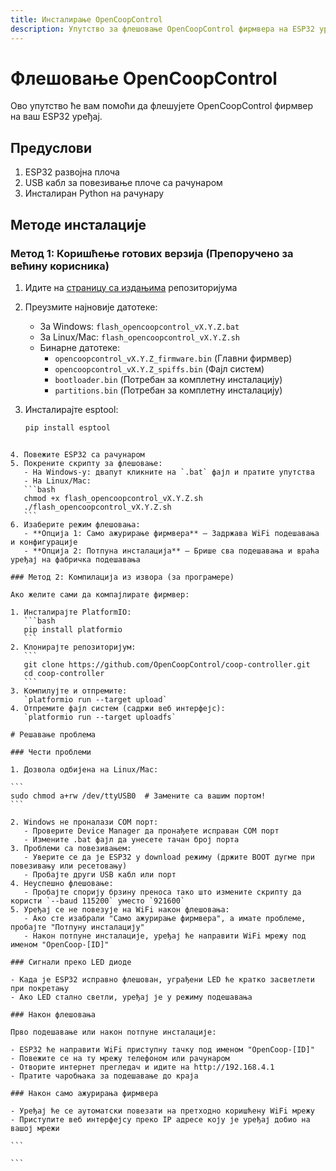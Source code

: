 ```yaml
---
title: Инсталирање OpenCoopControl
description: Упутство за флешовање OpenCoopControl фирмвера на ESP32 уређај
---
```


# Флешовање OpenCoopControl

Ово упутство ће вам помоћи да флешујете OpenCoopControl фирмвер на ваш ESP32 уређај.

## Предуслови

1. ESP32 развојна плоча
2. USB кабл за повезивање плоче са рачунаром
3. Инсталиран Python на рачунару

## Методе инсталације

### Метод 1: Коришћење готових верзија (Препоручено за већину корисника)

1. Идите на [страницу са издањима](https://github.com/OpenCoopControl/coop-controller/releases) репозиторијума
2. Преузмите најновије датотеке:

   - За Windows: `flash_opencoopcontrol_vX.Y.Z.bat`
   - За Linux/Mac: `flash_opencoopcontrol_vX.Y.Z.sh`
   - Бинарне датотеке:
     - `opencoopcontrol_vX.Y.Z_firmware.bin` (Главни фирмвер)
     - `opencoopcontrol_vX.Y.Z_spiffs.bin` (Фајл систем)
     - `bootloader.bin` (Потребан за комплетну инсталацију)
     - `partitions.bin` (Потребан за комплетну инсталацију)

3. Инсталирајте esptool:
   ```bash
   pip install esptool
   ```

````

4. Повежите ESP32 са рачунаром
5. Покрените скрипту за флешовање:
   - На Windows-у: двапут кликните на `.bat` фајл и пратите упутства
   - На Linux/Mac:
   ```bash
   chmod +x flash_opencoopcontrol_vX.Y.Z.sh
   ./flash_opencoopcontrol_vX.Y.Z.sh
   ```
6. Изаберите режим флешовања:
   - **Опција 1: Само ажурирање фирмвера** – Задржава WiFi подешавања и конфигурације
   - **Опција 2: Потпуна инсталација** – Брише сва подешавања и враћа уређај на фабричка подешавања

### Метод 2: Компилација из извора (за програмере)

Ако желите сами да компајлирате фирмвер:

1. Инсталирајте PlatformIO:
   ```bash
   pip install platformio
   ```
2. Клонирајте репозиторијум:
   ```
   git clone https://github.com/OpenCoopControl/coop-controller.git
   cd coop-controller
   ```
3. Компилујте и отпремите:
   `platformio run --target upload`
4. Отпремите фајл систем (садржи веб интерфејс):
   `platformio run --target uploadfs`

# Решавање проблема

### Чести проблеми

1. Дозвола одбијена на Linux/Mac:

```
sudo chmod a+rw /dev/ttyUSB0  # Замените са вашим портом!
```

2. Windows не проналази COM порт:
   - Проверите Device Manager да пронађете исправан COM порт
   - Измените .bat фајл да унесете тачан број порта
3. Проблеми са повезивањем:
   - Уверите се да је ESP32 у download режиму (држите BOOT дугме при повезивању или ресетовању)
   - Пробајте други USB кабл или порт
4. Неуспешно флешовање:
   - Пробајте спорију брзину преноса тако што измените скрипту да користи `--baud 115200` уместо `921600`
5. Уређај се не повезује на WiFi након флешовања:
   - Ако сте изабрали "Само ажурирање фирмвера", а имате проблеме, пробајте "Потпуну инсталацију"
   - Након потпуне инсталације, уређај ће направити WiFi мрежу под именом "OpenCoop-[ID]"

### Сигнали преко LED диоде

- Када је ESP32 исправно флешован, уграђени LED ће кратко засветлети при покретању
- Ако LED стално светли, уређај је у режиму подешавања

### Након флешовања

Прво подешавање или након потпуне инсталације:

- ESP32 ће направити WiFi приступну тачку под именом "OpenCoop-[ID]"
- Повежите се на ту мрежу телефоном или рачунаром
- Отворите интернет прегледач и идите на http://192.168.4.1
- Пратите чаробњака за подешавање до краја

### Након само ажурирања фирмвера

- Уређај ће се аутоматски повезати на претходно коришћену WiFi мрежу
- Приступите веб интерфејсу преко IP адресе коју је уређај добио на вашој мрежи

```

```
````
